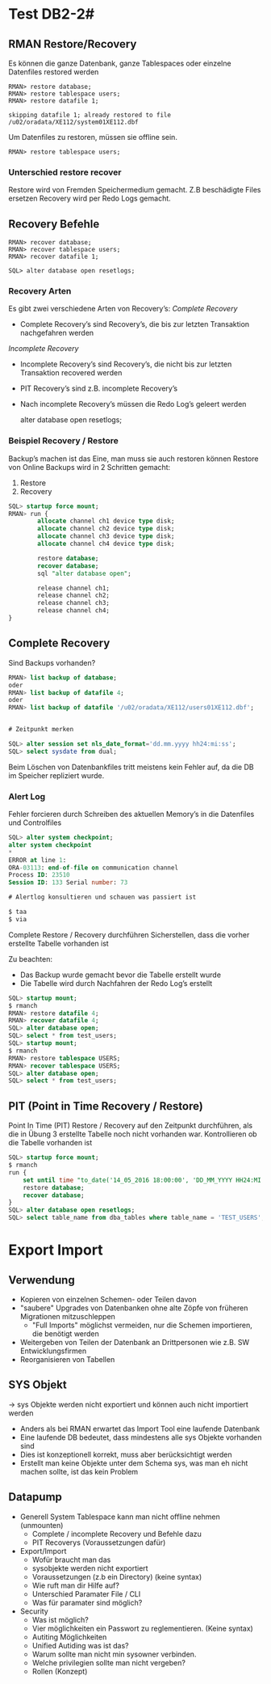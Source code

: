 # Test DB2-2#
## RMAN Restore/Recovery

Es können die ganze Datenbank, ganze Tablespaces oder einzelne Datenfiles
restored werden

    RMAN> restore database;
    RMAN> restore tablespace users;
    RMAN> restore datafile 1;

    skipping datafile 1; already restored to file /u02/oradata/XE112/system01XE112.dbf

Um Datenfiles zu restoren, müssen sie offline sein.
    
    RMAN> restore tablespace users;


### Unterschied restore recover

Restore wird von Fremden Speichermedium gemacht. Z.B beschädigte Files ersetzen
Recovery wird per Redo Logs gemacht.

## Recovery Befehle

	RMAN> recover database;
	RMAN> recover tablespace users;
	RMAN> recover datafile 1;

	SQL> alter database open resetlogs;

### Recovery Arten
Es gibt zwei verschiedene Arten von Recovery’s:
*Complete Recovery*
- Complete Recovery’s sind Recovery’s, die bis zur letzten Transaktion nachgefahren werden

*Incomplete Recovery*
- Incomplete Recovery’s sind Recovery’s, die nicht bis zur letzten Transaktion recovered werden
- PIT Recovery’s sind z.B. incomplete Recovery’s
- Nach incomplete Recovery’s müssen die Redo Log’s geleert werden
	
	alter database open resetlogs;


### Beispiel Recovery / Restore
Backup’s machen ist das Eine, man muss sie auch restoren können
Restore von Online Backups wird in 2 Schritten gemacht:

1) Restore
2) Recovery

```sql
SQL> startup force mount;
RMAN> run {
		allocate channel ch1 device type disk;
		allocate channel ch2 device type disk;
		allocate channel ch3 device type disk;
		allocate channel ch4 device type disk;

		restore database;
		recover database;
		sql "alter database open";

		release channel ch1;
		release channel ch2;
		release channel ch3;
		release channel ch4;
}
```
## Complete Recovery

Sind Backups vorhanden?

```sql
RMAN> list backup of database;
oder
RMAN> list backup of datafile 4;
oder
RMAN> list backup of datafile '/u02/oradata/XE112/users01XE112.dbf';


# Zeitpunkt merken

SQL> alter session set nls_date_format='dd.mm.yyyy hh24:mi:ss';
SQL> select sysdate from dual;

```

Beim Löschen von Datenbankfiles tritt meistens kein Fehler auf, da die DB im Speicher repliziert wurde.

### Alert Log
Fehler forcieren durch Schreiben des aktuellen Memory’s in die
Datenfiles und Controlfiles


```sql
SQL> alter system checkpoint;
alter system checkpoint
*
ERROR at line 1:
ORA-03113: end-of-file on communication channel
Process ID: 23510
Session ID: 133 Serial number: 73

# Alertlog konsultieren und schauen was passiert ist

$ taa
$ via
```
Complete Restore / Recovery durchführen
Sicherstellen, dass die vorher erstellte Tabelle vorhanden ist

Zu beachten:
- Das Backup wurde gemacht bevor die Tabelle erstellt wurde
- Die Tabelle wird durch Nachfahren der Redo Log’s erstellt 

```sql
SQL> startup mount;
$ rmanch
RMAN> restore datafile 4;
RMAN> recover datafile 4;
SQL> alter database open;
SQL> select * from test_users;
SQL> startup mount;
$ rmanch
RMAN> restore tablespace USERS;
RMAN> recover tablespace USERS;
SQL> alter database open;
SQL> select * from test_users;
```

## PIT (Point in Time Recovery / Restore)

Point In Time (PIT) Restore / Recovery auf den Zeitpunkt
durchführen, als die in Übung 3 erstellte Tabelle noch nicht
vorhanden war.  Kontrollieren ob die Tabelle vorhanden ist



```sql
SQL> startup force mount;
$ rmanch
run {
	set until time "to_date('14_05_2016 18:00:00', 'DD_MM_YYYY HH24:MI:SS')";
	restore database;
	recover database;
}
SQL> alter database open resetlogs;
SQL> select table_name from dba_tables where table_name = 'TEST_USERS';
```
# Export Import
## Verwendung
- Kopieren von einzelnen Schemen- oder Teilen davon
- "saubere" Upgrades von Datenbanken ohne alte Zöpfe von früheren Migrationen mitzuschleppen
	- "Full Imports" möglichst vermeiden, nur die Schemen importieren, die benötigt
werden
- Weitergeben von Teilen der Datenbank an Drittpersonen wie z.B. SW Entwicklungsfirmen
- Reorganisieren von Tabellen
## SYS Objekt
-> sys Objekte werden nicht exportiert und können auch nicht importiert werden

- Anders als bei RMAN erwartet das Import Tool eine laufende Datenbank
- Eine laufende DB bedeutet, dass mindestens alle sys Objekte vorhanden sind
- Dies ist konzeptionell korrekt, muss aber berücksichtigt werden
- Erstellt man keine Objekte unter dem Schema sys, was man eh nicht machen sollte, ist das kein Problem


## Datapump



* Generell System Tablespace kann man nicht offline nehmen (unmounten)
  * Complete / incomplete Recovery und Befehle dazu
  * PIT Recoverys (Voraussetzungen dafür)
* Export/Import
  * Wofür braucht man das
  * sysobjekte werden nicht exportiert
  * Voraussetzungen (z.b ein Directory) (keine syntax)
  * Wie ruft man dir Hilfe auf?
  * Unterschied Paramater File / CLI
  * Was für paramater sind möglich?
* Security
  * Was ist möglich?
  * Vier möglichkeiten ein Passwort zu reglementieren. (Keine syntax)
  * Autiting Möglichkeiten
  * Unified Autiding was ist das?
  * Warum sollte man nicht min sysowner verbinden.
  * Welche privilegien sollte man nicht vergeben?
  * Rollen (Konzept)


